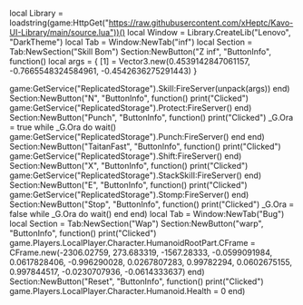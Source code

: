 local Library = loadstring(game:HttpGet("https://raw.githubusercontent.com/xHeptc/Kavo-UI-Library/main/source.lua"))()
local Window = Library.CreateLib("Lenovo", "DarkTheme")
local Tab = Window:NewTab("inf")
local Section = Tab:NewSection("Skill Bom")
Section:NewButton("Z inf", "ButtonInfo", function()
    local args = {
    [1] = Vector3.new(0.4539142847061157, -0.7665548324584961, -0.4542636275291443)
}

game:GetService("ReplicatedStorage").SkiIl:FireServer(unpack(args))
end)
Section:NewButton("N", "ButtonInfo", function()
    print("Clicked")
    game:GetService("ReplicatedStorage").Protect:FireServer()
end)
Section:NewButton("Punch", "ButtonInfo", function()
    print("Clicked")
    _G.Ora = true
    while _G.Ora do wait()
       game:GetService("ReplicatedStorage").Punch:FireServer() 
        end
end)
Section:NewButton("TaitanFast", "ButtonInfo", function()
    print("Clicked")
   game:GetService("ReplicatedStorage").Shift:FireServer()
end)
Section:NewButton("X", "ButtonInfo", function()
    print("Clicked")
    game:GetService("ReplicatedStorage").StackSkiII:FireServer()
end)
Section:NewButton("E", "ButtonInfo", function()
    print("Clicked")
    game:GetService("ReplicatedStorage").Stomp:FireServer()
end)
Section:NewButton("Stop", "ButtonInfo", function()
    print("Clicked")
    _G.Ora = false
    while _G.Ora do wait()
        end
end)
local Tab = Window:NewTab("Bug")
local Section = Tab:NewSection("Wap")
Section:NewButton("warp", "ButtonInfo", function()
    print("Clicked")
    game.Players.LocalPlayer.Character.HumanoidRootPart.CFrame = CFrame.new(-2306.02759, 273.683319, -1567.28333, -0.0599091984, 0.0617828406, -0.996290028, 0.0267807283, 0.99782294, 0.0602675155, 0.997844517, -0.0230707936, -0.0614333637)
end)
Section:NewButton("Reset", "ButtonInfo", function()
    print("Clicked")
    game.Players.LocalPlayer.Character.Humanoid.Health = 0
end)
